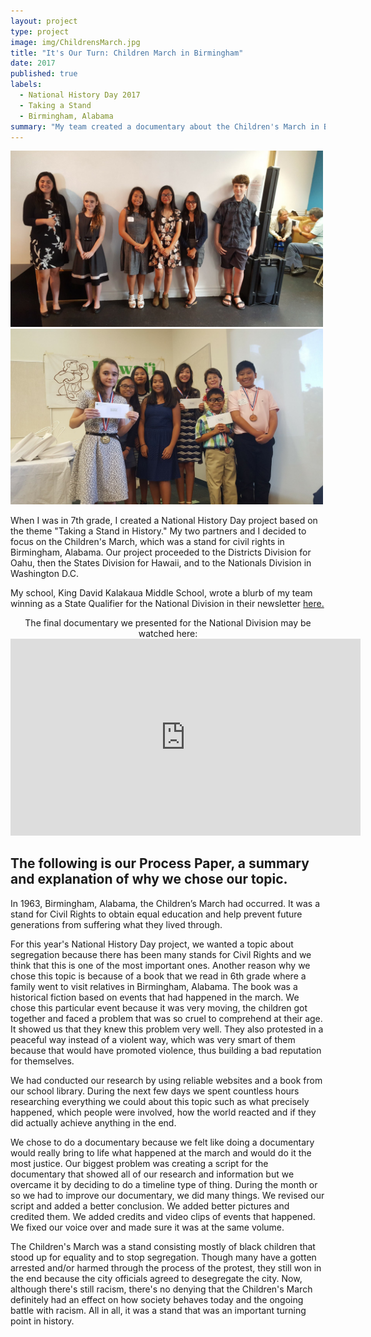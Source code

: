 ```yaml
---
layout: project
type: project
image: img/ChildrensMarch.jpg
title: "It's Our Turn: Children March in Birmingham"
date: 2017
published: true
labels:
  - National History Day 2017
  - Taking a Stand
  - Birmingham, Alabama
summary: "My team created a documentary about the Children's March in Birmingham, Alabama, 1963."
---
```


<div class="text-center p-4">
  <img width="500px" src="../img/NHD2017StateQualifiers.jpg" class="img-thumbnail" >
  <img width="500px" src="../img/NHD2017NationalQualifiers.jpg" class="img-thumbnail" >
  <!--<img width="200px" src="../img/micromouse/micromouse-circuit.png" class="img-thumbnail" > -->
</div>

When I was in 7th grade, I created a National History Day project based on the theme "Taking a Stand in History." My two partners and I decided to focus on the Children's March, which was a stand for civil rights in Birmingham, Alabama. Our project proceeded to the Districts Division for Oahu, then the States Division for Hawaii, and to the Nationals Division in Washington D.C.


My school, King David Kalakaua Middle School, wrote a blurb of my team winning as a State Qualifier for the National Division in their newsletter [here.](https://www.kalakauamiddle.org/ourpages/auto/2016/8/8/38704617/2017_05%20KMS%20Newsletter.pdf)

<div style="text-align:center"> 
The final documentary we presented for the National Division may be watched here: 
</div>
<div style="text-align:center"> 
<iframe width="560" height="315" src="https://www.youtube.com/embed/XD5l2r5Hgcw?si=zGqjLKOngu1dIgHC" title="YouTube video player" frameborder="0" allow="accelerometer; autoplay; clipboard-write; encrypted-media; gyroscope; picture-in-picture; web-share" allowfullscreen></iframe>
</div>

## The following is our Process Paper, a summary and explanation of why we chose our topic.</h3>

In 1963, Birmingham, Alabama, the Children’s March had occurred. It was a stand for Civil Rights to obtain equal education and help prevent future generations from suffering what they lived through.

For this year's National History Day project, we wanted a topic about segregation because there has been many stands for Civil Rights and we think that this is one of the most important ones. Another reason why we chose this topic is because of a book that we read in 6th grade where a family went to visit relatives in Birmingham, Alabama. The book was a historical fiction based on events that had happened in the march. We chose this particular event because it was very moving, the children got together and faced a problem that was so cruel to comprehend at their age. It showed us that they knew this problem very well. They also protested in a peaceful way instead of a violent way, which was very smart of them because that would have promoted violence, thus building a bad reputation for themselves. 

We had conducted our research by using reliable websites and a book from our school library. During the next few days we spent countless hours researching everything we could about this topic such as what precisely happened, which people were involved, how the world reacted and if they did actually achieve anything in the end. 

We chose to do a documentary because we felt like doing a documentary would really bring to life what happened at the march and would do it the most justice. Our biggest problem was creating a script for the documentary that showed all of our research and information but we overcame it by deciding to do a timeline type of thing. During the month or so we had to improve our documentary, we did many things. We revised our script and added a better conclusion. We added better pictures and credited them. We added credits and video clips of events that happened. We fixed our voice over and made sure it was at the same volume. 

The Children's March was a stand consisting mostly of black children that stood up for equality and to stop segregation. Though many have a gotten arrested and/or harmed through the process of the protest, they still won in the end because the city officials agreed to desegregate the city. Now, although there's still racism, there's no denying that the Children's March definitely had an effect on how society behaves today and the ongoing battle with racism. All in all, it was a stand that was an important turning point in history. 

